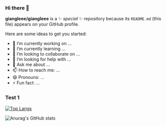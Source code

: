 ### Hi there 👋


**giangleee/giangleee** is a ✨ _special_ ✨ repository because its `README.md` (this file) appears on your GitHub profile.

Here are some ideas to get you started:

- 🔭 I’m currently working on ...
- 🌱 I’m currently learning ...
- 👯 I’m looking to collaborate on ...
- 🤔 I’m looking for help with ...
- 💬 Ask me about ...
- 📫 How to reach me: ...
- 😄 Pronouns: ...
- ⚡ Fun fact: ...


### Test 1

[![Top Langs](https://github-readme-stats.vercel.app/api/top-langs/?username=giangleee)](https://github.com/giangleee/github-readme-stats)

![Anurag's GitHub stats](https://github-readme-stats.vercel.app/api?username=giangleee&show_icons=true&theme=radical)

